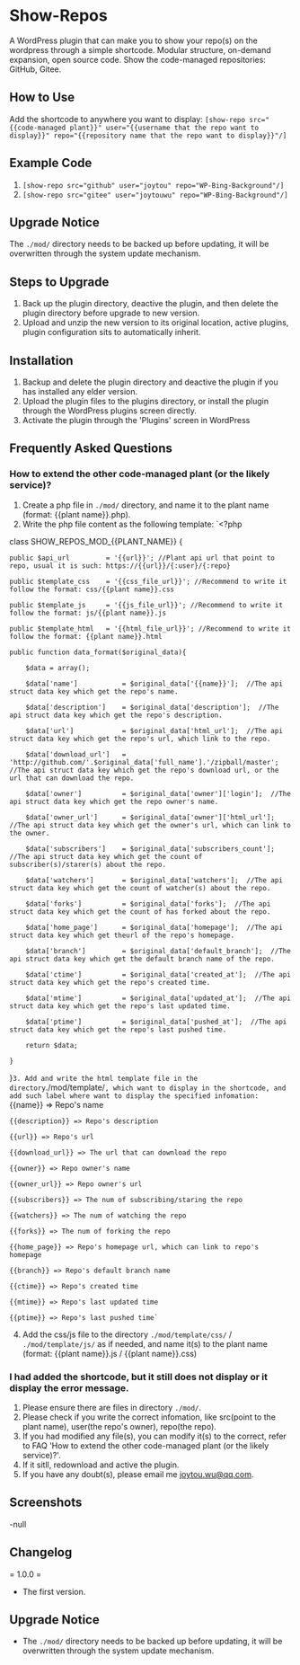 # Show-Repos
A WordPress plugin that can make you to show your repo(s) on the wordpress through a simple shortcode. Modular structure, on-demand expansion, open source code. Show the code-managed repositories: GitHub, Gitee.

## How to Use

Add the shortcode to anywhere you want to display: `[show-repo src="{{code-managed plant}}" user="{{username that the repo want to display}}" repo="{{repository name that the repo want to display}}"/]`

## Example Code 

1. `[show-repo src="github" user="joytou" repo="WP-Bing-Background"/]`
2. `[show-repo src="gitee" user="joytouwu" repo="WP-Bing-Background"/]`

## Upgrade Notice 

The `./mod/` directory needs to be backed up before updating, it will be overwritten through the system update mechanism.

## Steps to Upgrade 

1. Back up the plugin directory, deactive the plugin, and then delete the plugin directory before upgrade to new version.
2. Upload and unzip the new version to its original location, active plugins, plugin configuration sits to automatically inherit.

## Installation 

1. Backup and delete the plugin directory and deactive the plugin if you has installed any elder version.
2. Upload the plugin files to the plugins directory, or install the plugin through the WordPress plugins screen directly.
3. Activate the plugin through the 'Plugins' screen in WordPress

## Frequently Asked Questions 

### How to extend the other code-managed plant (or the likely service)? 

1. Create a php file in `./mod/` directory, and name it to the plant name (format: {{plant name}}.php).
2. Write the php file content as the following template:
`<?php
 
class SHOW_REPOS_MOD_{{PLANT_NAME}} {
 
	public $api_url 		= '{{url}}'; //Plant api url that point to repo, usual it is such: https://{{url}}/{:user}/{:repo}
 
	public $template_css 	= '{{css_file_url}}'; //Recommend to write it follow the format: css/{{plant name}}.css
 
	public $template_js 	= '{{js_file_url}}'; //Recommend to write it follow the format: js/{{plant name}}.js
 
	public $template_html 	= '{{html_file_url}}'; //Recommend to write it follow the format: {{plant name}}.html
 
	public function data_format($original_data){
 
		$data = array();
 
		$data['name'] 			= $original_data['{{name}}'];  //The api struct data key which get the repo's name.
 
		$data['description'] 	= $original_data['description'];  //The api struct data key which get the repo's description.
 
		$data['url'] 			= $original_data['html_url'];  //The api struct data key which get the repo's url, which link to the repo.
 
		$data['download_url'] 	= 'http://github.com/'.$original_data['full_name'].'/zipball/master';  //The api struct data key which get the repo's download url, or the url that can download the repo.
 
		$data['owner'] 			= $original_data['owner']['login'];  //The api struct data key which get the repo owner's name.
 
		$data['owner_url'] 		= $original_data['owner']['html_url'];  //The api struct data key which get the owner's url, which can link to the owner.
 
		$data['subscribers'] 	= $original_data['subscribers_count'];  //The api struct data key which get the count of subscriber(s)/starer(s) about the repo.
 
		$data['watchers'] 		= $original_data['watchers'];  //The api struct data key which get the count of watcher(s) about the repo.
 
		$data['forks'] 			= $original_data['forks'];  //The api struct data key which get the count of has forked about the repo.
 
		$data['home_page']		= $original_data['homepage'];  //The api struct data key which get theurl of the repo's homepage.
 
		$data['branch']			= $original_data['default_branch'];  //The api struct data key which get the default branch name of the repo.
 
		$data['ctime']			= $original_data['created_at'];  //The api struct data key which get the repo's created time.
 
		$data['mtime']			= $original_data['updated_at'];  //The api struct data key which get the repo's last updated time.
 
		$data['ptime']			= $original_data['pushed_at'];  //The api struct data key which get the repo's last pushed time.
 
		return $data;
 
	}
 
}`
3. Add and write the html template file in the directory `./mod/template/`, which want to display in the shortcode, and add such label where want to display the specified infomation:
`	{{name}} => Repo's name
 
	{{description}} => Repo's description
 
	{{url}} => Repo's url
 
	{{download_url}} => The url that can download the repo
 
	{{owner}} => Repo owner's name
 
	{{owner_url}} => Repo owner's url
 
	{{subscribers}} => The num of subscribing/staring the repo
 
	{{watchers}} => The num of watching the repo
 
	{{forks}} => The num of forking the repo
 
	{{home_page}} => Repo's homepage url, which can link to repo's homepage
 
	{{branch}} => Repo's default branch name
 
	{{ctime}} => Repo's created time
 
	{{mtime}} => Repo's last updated time
 
	{{ptime}} => Repo's last pushed time`
4. Add the css/js file to the directory `./mod/template/css/` / `./mod/template/js/` as if needed, and name it(s) to the plant name (format: {{plant name}}.js / {{plant name}}.css)

### I had added the shortcode, but it still does not display or it display the error message. 

1. Please ensure there are files in directory `./mod/`.
2. Please check if you write the correct infomation, like src(point to the plant name), user(the repo's owner), repo(the repo).
3. If you had modified any file(s), you can modify it(s) to the correct, refer to FAQ 'How to extend the other code-managed plant (or the likely service)?'.
4. If it sitll, redownload and active the plugin.
5. If you have any doubt(s), please email me <joytou.wu@qq.com>.

## Screenshots 

-null

## Changelog 

= 1.0.0 =
* The first version.

## Upgrade Notice 

- The `./mod/` directory needs to be backed up before updating, it will be overwritten through the system update mechanism.
